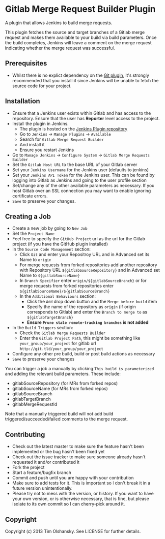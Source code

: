 # Gitlab Merge Request Builder Plugin

A plugin that allows Jenkins to build merge requests.

This plugin fetches the source and target branches of a Gitlab merge request and makes them available
to your build via build parameters. Once the build completes, Jenkins will leave a comment on the merge
request indicating whether the merge request was successful.

## Prerequisites

* Whilst there is no explict dependency on the [Git plugin](https://wiki.jenkins-ci.org/display/JENKINS/Git+Plugin),
  it's strongly recommended that you install it since Jenkins will be unable to fetch the source code for your project.

## Installation

* Ensure that a Jenkins user exists within Gitlab and has access to the repository. Ensure that the user
  has **Reporter** level access to the project.
* Install the plugin in Jenkins.
    * The plugin is hosted on the [Jenkins Plugin repository](https://wiki.jenkins-ci.org/display/JENKINS/Gitlab+Merge+Request+Builder+Plugin)
    * Go to ``Jenkins`` -> ``Manage Plugins`` -> ``Available``
    * Search for ``Gitlab Merge Request Builder``
    * And install it
    * Ensure you restart Jenkins
* Go to ``Manage Jenkins`` -> ``Configure System`` -> ``Gitlab Merge Requests Builder``
* Set the ``Gitlab Host URL`` to the base URL of your Gitlab server
* Set your ``Jenkins Username`` for the Jenkins user (defaults to jenkins)
* Set your ``Jenkins API Token`` for the Jenkins user. This can be found by logging into Gitlab as Jenkins
  and going to the user profile section
* Set/change any of the other available parameters as necessary. If you host Gitlab over an SSL connection
  you may want to enable ignoring certificate errors.
* ``Save`` to preserve your changes.

## Creating a Job

* Create a new job by going to ``New Job``
* Set the ``Project Name``
* Feel free to specify the ``GitHub Project`` url as the url for the Gitlab project (if you have the GitHub plugin installed)
* In the ``Source Code Management`` section:
    * Click ``Git`` and enter your Repositroy URL and in Advanced set its Name to ``origin``
    * For merge requests from forked repositories add another repository with Repository URL ``${gitlabSourceRepository}`` and in Advanced set Name to ``${gitlabSourceName}``
    * In ``Branch Specifier`` enter ``origin/${gitlabSourceBranch}`` or for merge requests from forked repositories enter ``${gitlabSourceName}/${gitlabSourceBranch}``
    * In the ``Additional Behaviours`` section:
        * Click the ``Add`` drop down button and the ``Merge before build`` item
        * Specify the name of the repository as ``origin`` (if origin corresponds to Gitlab) and enter the
          ``Branch to merge to`` as ``${gitlabTargetBranch}``
        * **Ensure ``Prune stale remote-tracking branches`` is not added**
* In the ``Build Triggers`` section:
    * Check the ``Gitlab Merge Requests Builder``
    * Enter the ``Gitlab Project Path``, this might be something like ``your_group/your_project`` for gitlab url ``http://git.tld/your_group/your_project``
* Configure any other pre build, build or post build actions as necessary
* ``Save`` to preserve your changes

You can trigger a job a manually by clicking ``This build is parameterized`` and adding the relevant build parameters.
These include:

* gitlabSourceRepository (for MRs from forked repos)
* gitlabSourceName (for MRs from forked repos)
* gitlabSourceBranch
* gitlabTargetBranch
* gitlabMergeRequestId

Note that a manually triggered build will not add build triggered/succeeded/failed comments to the merge request.

## Contributing

* Check out the latest master to make sure the feature hasn't been implemented or the bug hasn't been fixed yet
* Check out the issue tracker to make sure someone already hasn't requested it and/or contributed it
* Fork the project
* Start a feature/bugfix branch
* Commit and push until you are happy with your contribution
* Make sure to add tests for it. This is important so I don't break it in a future version unintentionally.
* Please try not to mess with the version, or history. If you want to have your own version, or is otherwise necessary, that is fine,
  but please isolate to its own commit so I can cherry-pick around it.

## Copyright

Copyright (c) 2013 Tim Olshansky. See LICENSE for further details.
